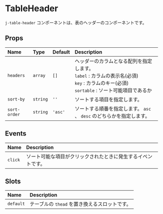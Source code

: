 # TableHeader

`j-table-header` コンポーネントは、表のヘッダーのコンポーネントです。

## Props

|Name|Type|Default|Description|
|:--|:--|:--|:--|
|`headers`|`array`|`[]`|ヘッダーのカラムとなる配列を指定します。<br> `label` : カラムの表示名(必須)<br> `key` : カラムのキー(必須)<br> `sortable` : ソート可能項目であるか|
|`sort-by`|`string`|`''`|ソートする項目を指定します。|
|`sort-order`|`string`|`'asc'`|ソートする順番を指定します。 `asc` 、 `desc` のどちらかを指定します。|

## Events

|Name|Description|
|:--|:--|
|`click`|ソート可能な項目がクリックされたときに発生するイベントです。|

## Slots

|Name|Description|
|:--|:--|
|`default`|テーブルの `thead` を置き換えるスロットです。|
